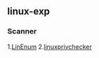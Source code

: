## linux-exp
### Scanner
1.[LinEnum](https://github.com/rebootuser/LinEnum)
2.[linuxprivchecker](http://www.securitysift.com/download/linuxprivchecker.py)
